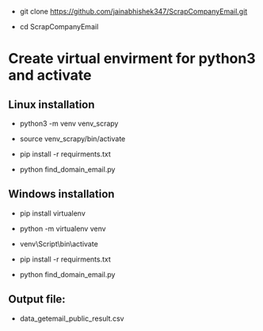- git clone https://github.com/jainabhishek347/ScrapCompanyEmail.git
 
 - cd ScrapCompanyEmail

# Create virtual envirment for python3 and activate 

## Linux installation 

 - python3 -m venv venv_scrapy
 
 - source venv_scrapy/bin/activate

 - pip install -r requirments.txt

 - python find_domain_email.py
 
## Windows installation 

 - pip install virtualenv

 - python -m virtualenv venv

 - venv\Script\bin\activate

 - pip install -r requirments.txt

 - python find_domain_email.py


## Output file:

- data_getemail_public_result.csv 
